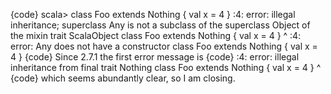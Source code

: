 {code}
scala> class Foo extends Nothing { val x = 4 }
<console>:4: error: illegal inheritance; superclass Any
 is not a subclass of the superclass Object
 of the mixin trait ScalaObject
       class Foo extends Nothing { val x = 4 }
             ^
<console>:4: error: Any does not have a constructor
       class Foo extends Nothing { val x = 4 }
{code}
Since 2.7.1 the first error message is
{code}
<console>:4: error: illegal inheritance from final trait Nothing
       class Foo extends Nothing { val x = 4 }
                         ^
{code}
which seems abundantly clear, so I am closing.
